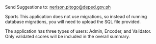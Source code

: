 
Send Suggestions to: nerison.pitogo@deped.gov.ph

Sports
This application does not use migrations, so instead of running database migrations, you will need to upload the SQL file provided.

The application has three types of users: Admin, Encoder, and Validator. Only validated scores will be included in the overall summary.
